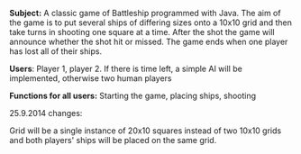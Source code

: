 **Subject:** A classic game of Battleship programmed with Java. The aim of the game is to put several ships of differing sizes onto a 10x10
grid and then take turns in shooting one square at a time. After the shot the game will announce whether the shot hit or missed. The game
ends when one player has lost all of their ships. 

**Users**: Player 1, player 2. If there is time left, a simple AI will be implemented, otherwise two human players

**Functions for all users:** Starting the game, placing ships, shooting

25.9.2014 changes:

Grid will be a single instance of 20x10 squares instead of two 10x10 grids and both players' ships will be placed on the same grid.